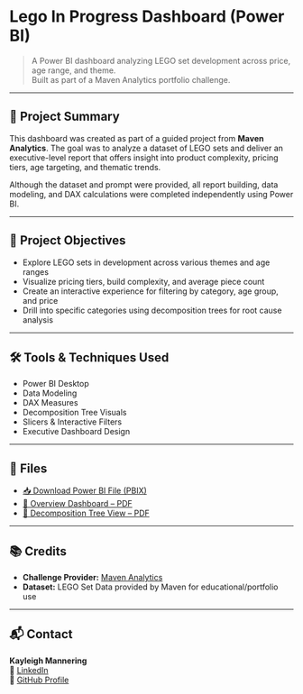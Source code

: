 # Lego In Progress Dashboard (Power BI)

> A Power BI dashboard analyzing LEGO set development across price, age range, and theme.  
> Built as part of a Maven Analytics portfolio challenge.

---

## 📘 Project Summary

This dashboard was created as part of a guided project from **Maven Analytics**. The goal was to analyze a dataset of LEGO sets and deliver an executive-level report that offers insight into product complexity, pricing tiers, age targeting, and thematic trends.

Although the dataset and prompt were provided, all report building, data modeling, and DAX calculations were completed independently using Power BI.

---

## 🎯 Project Objectives

- Explore LEGO sets in development across various themes and age ranges
- Visualize pricing tiers, build complexity, and average piece count
- Create an interactive experience for filtering by category, age group, and price
- Drill into specific categories using decomposition trees for root cause analysis

---

## 🛠️ Tools & Techniques Used

- Power BI Desktop  
- Data Modeling  
- DAX Measures  
- Decomposition Tree Visuals  
- Slicers & Interactive Filters  
- Executive Dashboard Design

---

## 📄 Files

- [📥 Download Power BI File (PBIX)](./Lego%20In%20Progress.pbix)
- [📄 Overview Dashboard – PDF](./Overview.pdf)
- [📄 Decomposition Tree View – PDF](./Decomp%20Tree%20Visual.pdf)

---


## 📚 Credits

- **Challenge Provider:** [Maven Analytics](https://www.mavenanalytics.io/project-challenges)
- **Dataset:** LEGO Set Data provided by Maven for educational/portfolio use

---

## 📬 Contact

**Kayleigh Mannering**  
💼 [LinkedIn](https://www.linkedin.com/in/kayleigh-mannering/)  
🧠 [GitHub Profile](https://github.com/KayMann00)
